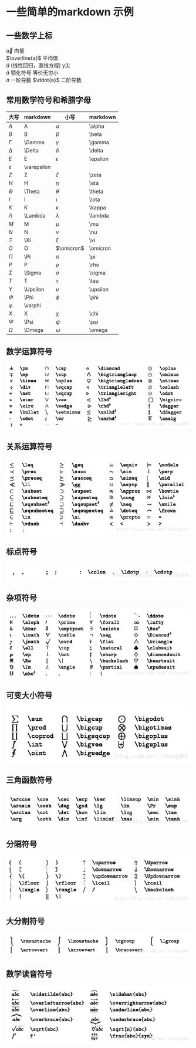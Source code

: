# 一些简单的markdown 示例

## 一些数学上标

$\vec{a}$  向量  
$\overline{a}$ 平均值  
$\widehat{a}$ (线性回归，直线方程) y尖  
$\widetilde{a}$ 颚化符号  等价无穷小  
$\dot{a}$   一阶导数
$\ddot{a}$  二阶导数

## 常用数学符号和希腊字母

|大写|markdown|小写|markdown|
|---|---|---|---|
|$A$|A|$\alpha$|\alpha|
|$B$|B|$\beta$|\beta|
|$\Gamma$|\Gamma|$\gamma$|\gamma|
|$\Delta$|\Delta|$\delta$|\delta|
|$E$|E|$\epsilon$|\epsilon|
|$\varepsilon$|\varepsilon|||
|$Z$|Z|$\zeta$|\zeta|
|$H$|H|$\eta$|\eta|
|$\Theta$|\Theta|$\theta$|\theta|
|$I$|I|$\iota$|\iota|
|$K$|K|$\kappa$|\kappa|
|$\Lambda$|\Lambda|$\lambda$|\lambda|
|$M$|M|$\mu$|\mu|
|$N$|N|$\nu$|\nu|
|$\Xi$|\Xi|$\xi$|\xi|
|$O$|O|$\omicron$|\omicron|
|$\Pi$|\Pi|$\pi$|\pi|
|$P$|P|$\rho$|\rho|
|$\Sigma$|\Sigma|$\sigma$|\sigma|
|$T$|T|$\tau$|\tau|
|$\Upsilon$|\Upsilon|$\upsilon$|\upsilon|
|$\Phi$|\Phi|$\phi$|\phi|
|$\varphi$|\varphi|||
|$X$|X|$\chi$|\chi|
|$\Psi$|\Psi|$\psi$|\psi|
|$\Omega$|\Omega|$\omega$|\omega|

## 数学运算符号

![数学运算符号](./assets/20170504213049589.png)

## 关系运算符号

![关系运算符号](./assets/20170504213126090.png)

## 标点符号

![标点符号](./assets/20170504213153857.png)

## 杂项符号

![杂项符号](./assets/20170505223453492.png)

## 可变大小符号

![可变大小符号](./assets/20170504213231732.png)

## 三角函数符号

![三角函数符号](./assets/20170504213306499.png)

## 分隔符号

![分隔符号](./assets/20170504213327390.png)

## 大分割符号

![大分割符号](./assets/20170504213346328.png)

## 数学读音符号

![数学读音符号](./assets/20170504213425296.png)
